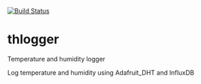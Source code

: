 [![Build Status](https://travis-ci.com/viis/thlogger.svg?branch=master)](https://travis-ci.com/viis/thlogger)
# thlogger
Temperature and humidity logger

Log temperature and humidity using Adafruit_DHT and InfluxDB
